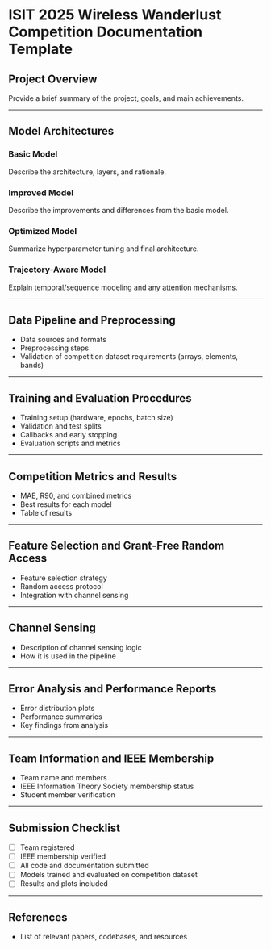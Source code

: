 # ISIT 2025 Wireless Wanderlust Competition Documentation Template

## Project Overview

Provide a brief summary of the project, goals, and main achievements.

---

## Model Architectures

### Basic Model
Describe the architecture, layers, and rationale.

### Improved Model
Describe the improvements and differences from the basic model.

### Optimized Model
Summarize hyperparameter tuning and final architecture.

### Trajectory-Aware Model
Explain temporal/sequence modeling and any attention mechanisms.

---

## Data Pipeline and Preprocessing
- Data sources and formats
- Preprocessing steps
- Validation of competition dataset requirements (arrays, elements, bands)

---

## Training and Evaluation Procedures
- Training setup (hardware, epochs, batch size)
- Validation and test splits
- Callbacks and early stopping
- Evaluation scripts and metrics

---

## Competition Metrics and Results
- MAE, R90, and combined metrics
- Best results for each model
- Table of results

---

## Feature Selection and Grant-Free Random Access
- Feature selection strategy
- Random access protocol
- Integration with channel sensing

---

## Channel Sensing
- Description of channel sensing logic
- How it is used in the pipeline

---

## Error Analysis and Performance Reports
- Error distribution plots
- Performance summaries
- Key findings from analysis

---

## Team Information and IEEE Membership
- Team name and members
- IEEE Information Theory Society membership status
- Student member verification

---

## Submission Checklist
- [ ] Team registered
- [ ] IEEE membership verified
- [ ] All code and documentation submitted
- [ ] Models trained and evaluated on competition dataset
- [ ] Results and plots included

---

## References
- List of relevant papers, codebases, and resources 